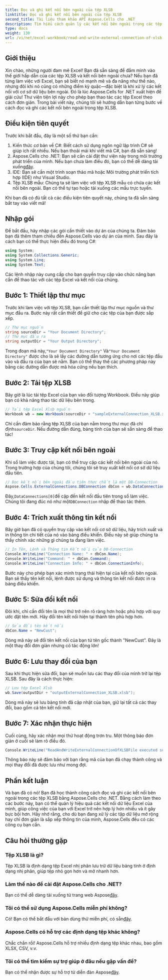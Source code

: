 ```yaml
---
title: Đọc và ghi kết nối bên ngoài của tệp XLSB
linktitle: Đọc và ghi kết nối bên ngoài của tệp XLSB
second_title: Tài liệu tham khảo API Aspose.Cells cho .NET
description: Tìm hiểu cách quản lý các kết nối bên ngoài trong các tệp XLSB bằng Aspose.Cells cho .NET trong hướng dẫn toàn diện này.
type: docs
weight: 130
url: /vi/net/excel-workbook/read-and-write-external-connection-of-xlsb-file/
---
```

## Giới thiệu

Xin chào, những người đam mê Excel! Bạn đã sẵn sàng để đắm mình vào thế giới hấp dẫn của các tệp XLSB và kết nối bên ngoài chưa? Nếu bạn đã từng làm việc với Excel, bạn sẽ biết nó mạnh mẽ và đa năng như thế nào, nhưng đôi khi nó cũng có những điểm kỳ quặc—đặc biệt là khi xử lý các kết nối với cơ sở dữ liệu bên ngoài. Đó là lúc Aspose.Cells for .NET xuất hiện để giải cứu! Thư viện tiện lợi này cho phép bạn thao tác các tệp Excel theo cách đơn giản. Trong bài viết này, chúng tôi sẽ hướng dẫn bạn từng bước về cách đọc và ghi các kết nối bên ngoài trong tệp XLSB.

## Điều kiện tiên quyết

Trước khi bắt đầu, đây là một số thứ bạn cần:

1. Kiến thức cơ bản về C#: Biết cách sử dụng ngôn ngữ lập trình C# sẽ giúp ích rất nhiều. Nếu bạn thoải mái khi viết mã C#, bạn đã sẵn sàng!
2.  Aspose.Cells cho .NET: Bạn sẽ cần cài đặt thư viện này trong môi trường phát triển của mình. Nếu bạn chưa làm điều đó, bạn có thể dễ dàng tải xuống[đây](https://releases.aspose.com/cells/net/). 
3. IDE: Bạn sẽ cần một trình soạn thảo mã hoặc Môi trường phát triển tích hợp (IDE) như Visual Studio. 
4. Tệp XLSB mẫu: Chúng ta sẽ làm việc với tệp XLSB mẫu có chứa các kết nối bên ngoài. Bạn có thể tự tạo hoặc tải xuống các mẫu trực tuyến. 

Khi bạn đã có đủ tất cả các điều kiện tiên quyết này, chúng ta đã sẵn sàng bắt tay vào viết mã!

## Nhập gói

Để bắt đầu, hãy nhập các gói cần thiết vào dự án của chúng ta. Đảm bảo bạn đã thêm tham chiếu đến Aspose.Cells vào dự án của mình. Sau đây là cách bạn có thể thực hiện điều đó trong C#:

```csharp
using System;
using System.Collections.Generic;
using System.Linq;
using System.Text;
```

Các lệnh nhập này cung cấp cho bạn quyền truy cập vào chức năng bạn cần để thao tác với các tệp Excel và kết nối của chúng.

## Bước 1: Thiết lập thư mục

Trước khi làm việc với tệp XLSB, bạn cần thiết lập thư mục nguồn và thư mục đầu ra. Bước này rất cần thiết để giữ cho các tệp của bạn được sắp xếp.

```csharp
// Thư mục nguồn
string sourceDir = "Your Document Directory";
// Thư mục đầu ra
string outputDir = "Your Output Directory";
```

 Trong đoạn mã này,`"Your Document Directory"` Và`"Your Document Directory"` được cho là sẽ lấy các đường dẫn tương ứng cho nơi các tệp đầu vào và đầu ra của bạn sẽ nằm. Bạn có thể thay thế các phương pháp này bằng các đường dẫn được mã hóa cứng nếu bạn thích.

## Bước 2: Tải tệp XLSB

Bây giờ là lúc tải tệp Excel của bạn vào đối tượng Workbook. Điều này giúp bạn có khả năng thao tác dữ liệu bên trong.

```csharp
// Tải tệp Excel Xlsb nguồn
Workbook wb = new Workbook(sourceDir + "sampleExternalConnection_XLSB.xlsb");
```

 Chỉ cần đảm bảo rằng tệp XLSB của bạn nằm trong thư mục đã chỉ định`sourceDir`. Nếu đường dẫn đúng, bảng tính của bạn sẽ sẵn sàng để thao tác!

## Bước 3: Truy cập kết nối bên ngoài

Khi sổ làm việc được tải, bạn có thể truy cập các kết nối bên ngoài của nó. Trong trường hợp của chúng tôi, chúng tôi sẽ truy xuất kết nối cơ sở dữ liệu đầu tiên.

```csharp
// Đọc kết nối bên ngoài đầu tiên thực chất là một DB-Connection
Aspose.Cells.ExternalConnections.DBConnection dbCon = wb.DataConnections[0] as Aspose.Cells.ExternalConnections.DBConnection;
```

 Đây,`DataConnections[0]`đề cập đến kết nối đầu tiên trong sổ làm việc. Chúng tôi đang đúc nó như một`DBConnection` nhập để thao tác thêm.

## Bước 4: Trích xuất thông tin kết nối

Bây giờ bạn đã có quyền truy cập vào kết nối cơ sở dữ liệu, hãy trích xuất và in thông tin chi tiết của nó vào bảng điều khiển. Điều này sẽ giúp chúng ta thấy chính xác những gì chúng ta đang làm việc.

```csharp
// In Tên, Lệnh và Thông tin Kết nối của DB-Connection
Console.WriteLine("Connection Name: " + dbCon.Name);
Console.WriteLine("Command: " + dbCon.Command);
Console.WriteLine("Connection Info: " + dbCon.ConnectionInfo);
```

Bước này cho phép bạn xác minh trạng thái hiện tại của kết nối bên ngoài. Bạn sẽ thấy tên kết nối, lệnh được sử dụng và thông tin kết nối được in ra bảng điều khiển.

## Bước 5: Sửa đổi kết nối

Đôi khi, chỉ cần đổi tên là mọi thứ trở nên rõ ràng hơn hoặc phù hợp với quy ước đặt tên mới. Hãy đổi tên kết nối hiện tại thành tên phù hợp hơn.

```csharp
// Sửa đổi tên kết nối
dbCon.Name = "NewCust";
```

Dòng mã này sẽ đổi tên kết nối của bạn từ tên gốc thành "NewCust". Đây là một thay đổi đơn giản nhưng có tác động lớn!

## Bước 6: Lưu thay đổi của bạn

Sau khi thực hiện sửa đổi, bạn sẽ muốn lưu các thay đổi của mình trở lại tệp XLSB. Sau đây là cách thực hiện:

```csharp
// Lưu tệp Excel Xlsb
wb.Save(outputDir + "outputExternalConnection_XLSB.xlsb");
```

Dòng mã này sẽ lưu bảng tính đã cập nhật của bạn, giữ lại tất cả các thay đổi, bao gồm cả tên kết nối mới.

## Bước 7: Xác nhận thực hiện

Cuối cùng, hãy xác nhận mọi thứ hoạt động trơn tru. Một thông báo đơn giản ở cuối sẽ làm rõ điều đó.

```csharp
Console.WriteLine("ReadAndWriteExternalConnectionOfXLSBFile executed successfully.\r\n");
```

Thông báo này sẽ đảm bảo với bạn rằng mã của bạn đã chạy thành công và mọi thay đổi đã được lưu như mong đợi.

## Phần kết luận

Và bạn đã có nó! Bạn đã học thành công cách đọc và ghi các kết nối bên ngoài trong các tệp XLSB bằng Aspose.Cells cho .NET. Bằng cách làm theo các bước này, bạn có thể quản lý hiệu quả các kết nối dữ liệu Excel của mình, giúp công việc của bạn với Excel trở nên hợp lý hơn nhiều và ít gây bực bội hơn. Hãy nhớ rằng, cho dù bạn đang xử lý các tập dữ liệu mở rộng hay chỉ đơn giản là sắp xếp thông tin của mình, Aspose.Cells đều có các công cụ bạn cần.

## Câu hỏi thường gặp

### Tệp XLSB là gì?  
Tệp XLSB là định dạng tệp Excel nhị phân lưu trữ dữ liệu bảng tính ở định dạng nhị phân, giúp tệp nhỏ gọn hơn và mở nhanh hơn.

### Làm thế nào để cài đặt Aspose.Cells cho .NET?  
 Bạn có thể dễ dàng tải xuống từ trang web Aspose[đây](https://releases.aspose.com/cells/net/).

### Tôi có thể sử dụng Aspose.Cells miễn phí không?  
 Có! Bạn có thể bắt đầu với bản dùng thử miễn phí, có sẵn[đây](https://releases.aspose.com/).

### Aspose.Cells có hỗ trợ các định dạng tệp khác không?  
Chắc chắn rồi! Aspose.Cells hỗ trợ nhiều định dạng tệp khác nhau, bao gồm XLSX, CSV, v.v.

### Tôi có thể tìm kiếm sự trợ giúp ở đâu nếu gặp vấn đề?  
 Bạn có thể nhận được sự hỗ trợ từ diễn đàn Aspose[đây](https://forum.aspose.com/c/cells/9).